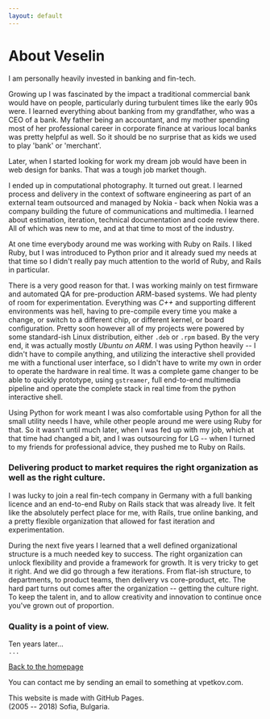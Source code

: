 ```yaml
---
layout: default
---
```


About Veselin
=============

I am personally heavily invested in banking and fin-tech.

Growing up I was fascinated by the impact a traditional commercial bank would have on people, particularly during turbulent times like the early 90s were. I learned everything about banking from my grandfather, who was a CEO of a bank. My father being an accountant, and my mother spending most of her professional career in corporate finance at various local banks was pretty helpful as well. So it should be no surprise that as kids we used to play 'bank' or 'merchant'.

Later, when I started looking for work my dream job would have been in web design for banks. That was a tough job market though.

I ended up in computational photography. It turned out great. I learned process and delivery in the context of software engineering as part of an external team outsourced and managed by Nokia - back when Nokia was a company building the future of communications and multimedia. I learned about estimation, iteration, technical documentation and code review there. All of which was new to me, and at that time to most of the industry.

At one time everybody around me was working with Ruby on Rails. I liked Ruby, but I was introduced to Python prior and it already sued my needs at that time so I didn't really pay much attention to the world of Ruby, and Rails in particular.

There is a very good reason for that. I was working mainly on test firmware and automated QA for pre-production ARM-based systems. We had plenty of room for experimentation. Everything was *C++* and supporting different environments was hell, having to pre-compile every time you make a change, or switch to a different chip, or different kernel, or board configuration. Pretty soon however all of my projects were powered by some standard-ish Linux distribution, either `.deb` or `.rpm` based. By the very end, it was actually mostly *Ubuntu on ARM*. I was using Python heavily -- I didn't have to compile anything, and utilizing the interactive shell provided me with a functional user interface, so I didn't have to write my own in order to operate the hardware in real time. It was a complete game changer to be able to quickly prototype, using `gstreamer`, full end-to-end multimedia pipeline and operate the complete stack in real time from the python interactive shell.

Using Python for work meant I was also comfortable using Python for all the small utility needs I have, while other people around me were using Ruby for that. So it wasn't until much later, when I was fed up with my job, which at that time had changed a bit, and I was outsourcing for LG -- when I turned to my friends for professional advice, they pushed me to Ruby on Rails.

### Delivering product to market requires the right organization as well as the right culture.

I was lucky to join a real fin-tech company in Germany with a full banking licence and an end-to-end Ruby on Rails stack that was already live. It felt like the absolutely perfect place for me, with Rails, true online banking, and a pretty flexible organization that allowed for fast iteration and experimentation.

During the next five years I learned that a well defined organizational structure is a much needed key to success. The right organization can unlock flexibility and provide a framework for growth. It is very tricky to get it right. And we did go through a few iterations. From flat-ish structure, to departments, to product teams, then delivery vs core-product, etc. The hard part turns out comes after the organization -- getting the culture right. To keep the talent in, and to allow creativity and innovation to continue once you've grown out of proportion.

### Quality is a point of view.

Ten years later...  
`...`

[Back to the homepage](/)

You can contact me by sending an email to something at vpetkov.com.

This website is made with GitHub Pages.  
(2005 -- 2018) Sofia, Bulgaria.
